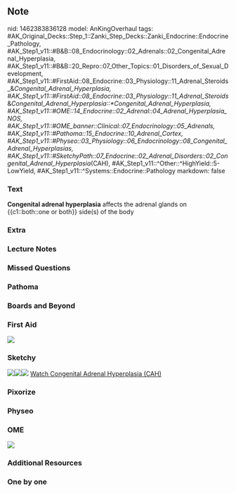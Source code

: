 ## Note
nid: 1462383836128
model: AnKingOverhaul
tags: #AK_Original_Decks::Step_1::Zanki_Step_Decks::Zanki_Endocrine::Endocrine_Pathology, #AK_Step1_v11::#B&B::08_Endocrinology::02_Adrenals::02_Congenital_Adrenal_Hyperplasia, #AK_Step1_v11::#B&B::20_Repro::07_Other_Topics::01_Disorders_of_Sexual_Development, #AK_Step1_v11::#FirstAid::08_Endocrine::03_Physiology::11_Adrenal_Steroids_&_Congenital_Adrenal_Hyperplasia, #AK_Step1_v11::#FirstAid::08_Endocrine::03_Physiology::11_Adrenal_Steroids_&_Congenital_Adrenal_Hyperplasia::*Congenital_Adrenal_Hyperplasia, #AK_Step1_v11::#OME::14_Endocrine::02_Adrenal::04_Adrenal_Hyperplasia_NOS, #AK_Step1_v11::#OME_banner::Clinical::07_Endocrinology::05_Adrenals, #AK_Step1_v11::#Pathoma::15_Endocrine::10_Adrenal_Cortex, #AK_Step1_v11::#Physeo::03_Physiology::06_Endocrinology::08_Congenital_Adrenal_Hyperplasias, #AK_Step1_v11::#SketchyPath::07_Endocrine::02_Adrenal_Disorders::02_Congenital_Adrenal_Hyperplasia_(CAH), #AK_Step1_v11::^Other::^HighYield::5-LowYield, #AK_Step1_v11::^Systems::Endocrine::Pathology
markdown: false

### Text
<div>
  <b>Congenital adrenal hyperplasia</b> affects the adrenal glands
  on {{c1::both::one or both}} side(s) of the body
</div>

### Extra


### Lecture Notes


### Missed Questions


### Pathoma


### Boards and Beyond


### First Aid
<img src="tmpuWZAvJ.png">

### Sketchy
<img src=
"ACTH%20stimulates%20adrenal%20cortex_1566160514431.jpg"><img src=
"CAH%20-%20incr%20ACTH,%20hyperplasia_1566160514431.jpg"><img src=
"ZZoverall%20picture_1566160514431.JPG"> <a href=
"https://dashboard.sketchy.com/study/medical/courses/medical-pathophysiology/units/medical-pathophysiology-endocrine/videos/medical-pathophysiology-endocrine-adrenal-disorders-congenital-adrenal-hyperplasia-cah?utm_source=anki&utm_medium=partnership&utm_campaign=february_update&utm_content=medical">
Watch Congenital Adrenal Hyperplasia (CAH)</a>

### Pixorize


### Physeo


### OME
<div class="ome-widget">
  <a href=
  "https://onlinemeded.org/spa/endocrinology/adrenals/acquire?ref=anki">
  <img src="_OME_AnkiFlashcards_Lesson_1.png"></a>
</div>

### Additional Resources


### One by one

